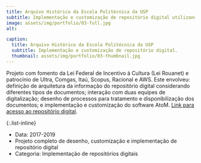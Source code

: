```yaml
---
title: Arquivo Histórico da Escola Politécnica da USP
subtitle: Implementação e customização de repositório digital utilizando o software AtoM.
image: assets/img/portfolio/03-full.jpg
alt:

caption:
  title: Arquivo Histórico da Escola Politécnica da USP
  subtitle: Implementação e customização de repositório digital.
  thumbnail: assets/img/portfolio/03-thumbnail.jpg
---
```

Projeto com fomento da Lei Federal de Incentivo à Cultura (Lei Rouanet) e patrocínio de Ultra, Comgas, Itaú, Scopus, Racional e AWS. Este envolveu: definição de arquitetura da informação do repositório digital considerando diferentes tipos de documentos; interação com duas equipes de digitalização; desenho de processos para tratamento e disponibilização dos documentos; e implementação e customização do software AtoM. <a href="http://www.arquivohistorico.poli.usp.br/">Link para acesso ao repositório digital</a>.

{:.list-inline}
- Data: 2017-2019
- Projeto completo de desenho, customização e implementação de repositório digital
- Categoria: Implementação de repositórios digitais